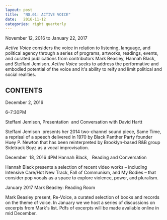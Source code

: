 ```yaml
---
layout: post
title:  "NO.01: ACTIVE VOICE"
date:   2016-11-12
categories: right quarterly
---
```


November 12, 2016 to January 22, 2017

*Active Voice* considers the voice in relation to listening, language, and political agency through a series of programs, artworks, readings, events, and curated publications from contributors Mark Beasley, Hannah Black, and Steffani Jemison. *Active Voice* seeks to address the performative and embodied potential of the voice and it's ability to reify and limit political and social realities.

## CONTENTS

December 2, 2016​ 

6–7:30PM

Steffani Jemison​, 
Presentation ​
and Conversation​ with David Hartt

Steffani ​Jemison ​
presents her 2014 two-channel sound piece, Same Time, a reprisal of a speech delivered in 1970 by Black Panther Party founder Huey P. Newton that has been reinterpreted by Brooklyn-based R&B group Sidetrack Boyz as a vocal improvisation. 

December​ ​
18, 2016
4PM​
Hannah Black​,​
​ ​
Reading and Conversation

Hannah Black presents a selection of recent video works – including Intensive Care/Hot New Track, Fall of Communism, and My Bodies – that consider pop vocals as a space to explore violence, power, and pluralism.

January 2017
Mark Beasley​: 
Reading Room​

Mark Beasley present, Re-Voice, a curated selection of books and records on the theme of voice. In January we we host a series of discussions on excerpts ​from Mark's list. Pdfs of excerpts will be made available online in mid December.
